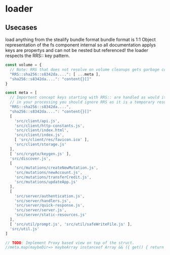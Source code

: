 # loader

## Usecases
load anything from the stealify bundle format 
bundle format is 1:1 Object representation of the fs component internal so all documentation applys keys are propertys and can not be nested but referenced! the loader respects the RRS:: key pattern.


```ts
const volume = { 
  // Note: RRS that does not resolve on volume cleanups gets garbage collected.
  "RRS::sha256::s8342da....": [ ...meta ],
  "sha256::s8342da....": "content{}[]" 
}

const meta = [
  // Importent concept keys starting with RRS:: are handled as would it be none related meta
  // in your processing you should ignore RRS as it is a temporary result of something that may exist in the future
  "RRS::sha256::s8342da....", 
  "sha256::s8342da....": "content{}[]" 
  [
    'src/client/api.js',
    'src/client/http-constants.js',
    'src/client/index.html',
    'src/client/index.js',
    [ 'src/client/res/favicon.ico' ],
    'src/client/storage.js'
  ],
  [ 'src/crypto/keygen.js' ],
  'src/discover.js',
  [
    'src/mutations/createNewMutation.js',
    'src/mutations/newAccount.js',
    'src/mutations/transferCredit.js',
    'src/mutations/updateApp.js'
  ],
  [
    'src/server/authentication.js',
    'src/server/handlers.js',
    'src/server/quick-response.js',
    'src/server/server.js',
    'src/server/static-resources.js'
  ],
  [ 'src/util/prompt.js', 'src/util/safeWriteFile.js' ],
  'src/util.js'
]

// TODO: Implement Proxy based view on top of the struct.
//meta.map(maybeDir=> maybeArray instanceof Array && ({ get() { return maybeDir[0] });

```
